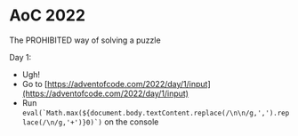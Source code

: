 # AoC 2022

The PROHIBITED way of solving a puzzle

Day 1:
- Ugh!
- Go to [https://adventofcode.com/2022/day/1/input](https://adventofcode.com/2022/day/1/input)
- Run ```eval(`Math.max(${document.body.textContent.replace(/\n\n/g,',').replace(/\n/g,'+')}0)`)``` on the console

